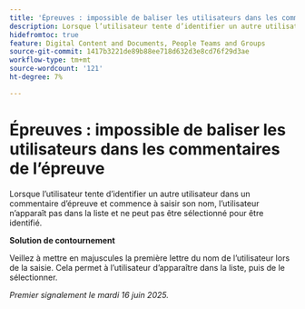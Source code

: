 ```yaml
---
title: 'Épreuves : impossible de baliser les utilisateurs dans les commentaires de l’épreuve'
description: Lorsque l’utilisateur tente d’identifier un autre utilisateur dans un commentaire d’épreuve et commence à saisir son nom, l’utilisateur n’apparaît pas dans la liste et ne peut pas être sélectionné pour être identifié. Une solution de contournement est disponible.
hidefromtoc: true
feature: Digital Content and Documents, People Teams and Groups
source-git-commit: 1417b3221de89b88ee718d632d3e8cd76f29d3ae
workflow-type: tm+mt
source-wordcount: '121'
ht-degree: 7%

---
```



# Épreuves : impossible de baliser les utilisateurs dans les commentaires de l’épreuve

Lorsque l’utilisateur tente d’identifier un autre utilisateur dans un commentaire d’épreuve et commence à saisir son nom, l’utilisateur n’apparaît pas dans la liste et ne peut pas être sélectionné pour être identifié.

**Solution de contournement**

Veillez à mettre en majuscules la première lettre du nom de l’utilisateur lors de la saisie. Cela permet à l’utilisateur d’apparaître dans la liste, puis de le sélectionner.

_Premier signalement le mardi 16 juin 2025._
